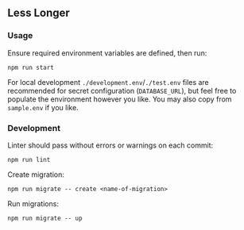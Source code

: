 ## Less Longer

### Usage

Ensure required environment variables are defined, then run:

```shell
npm run start
```

For local development `./development.env`/`./test.env` files are recommended for secret configuration (`DATABASE_URL`), but feel free to populate the environment however you like. You may also copy from `sample.env` if you like.

### Development

Linter should pass without errors or warnings on each commit:

```shell
npm run lint
```

Create migration:

```shell
npm run migrate -- create <name-of-migration>
```

Run migrations:

```shell
npm run migrate -- up
```
